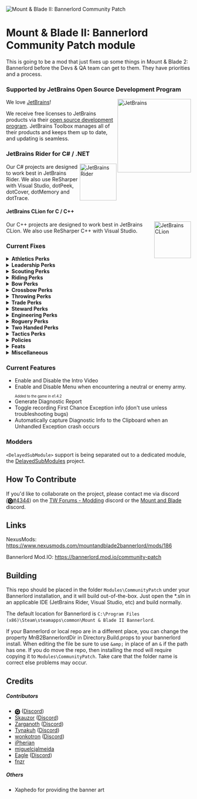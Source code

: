 ![Mount & Blade II: Bannerlord Community Patch](https://staticdelivery.nexusmods.com/mods/3174/images/headers/186_1586119060.png)

# Mount & Blade II: Bannerlord Community Patch module
This is going to be a mod that just fixes up some things in Mount &amp; Blade 2: Bannerlord before the Devs &amp; QA team can get to them. They have priorities and a process.

### Supported by JetBrains Open Source Development Program

[<img align="right" loading="eager" decoding="async" referrerpolicy="no-referrer" width="200" alt="JetBrains" src="https://github.com/Tyler-IN/MnB2-Bannerlord-CommunityPatch/raw/dev/tools/jetbrains.svg?sanitize=true" />][1]

We love [JetBrains][1]!

We receive free licenses to JetBrains products via their [open source development program][2].
JetBrains Toolbox manages all of their products and keeps them up to date, and updating is seamless.

### JetBrains Rider for C# / .NET

[<img align="right" loading="lazy" decoding="async" referrerpolicy="no-referrer" width="100" alt="JetBrains Rider" title="JetBrains Rider" src="https://github.com/Tyler-IN/MnB2-Bannerlord-CommunityPatch/raw/dev/tools/rider.svg?sanitize=true" />][3]

Our C# projects are designed to work best in JetBrains Rider.
We also use ReSharper with Visual Studio, dotPeek, dotCover, dotMemory and dotTrace.

#### JetBrains CLion for C / C++

[<img align="right" loading="lazy" decoding="async" referrerpolicy="no-referrer" width="100" alt="JetBrains CLion" title="JetBrains CLion" src="https://github.com/Tyler-IN/MnB2-Bannerlord-CommunityPatch/raw/dev/tools/clion.svg?sanitize=true" />][4]

Our C++ projects are designed to work best in JetBrains CLion.
We also use ReSharper C++ with Visual Studio.

### Current Fixes
<details>
    <summary><b>Athletics Perks</b></summary>
    <ul>
        <li>Extra Arrows <sub><sup>Deleted as from e1.4.3</sup></sub></li>
        <li>Extra Throwing Weapon <sub><sup>Deleted as from e1.4.3</sup></sub></li>
        <li>Peak Form <sub><sup>Deleted as from e1.4.3</sup></sub></li>
   </ul>
</details>

<details>
    <summary><b>Leadership Perks</b></summary>
    <ul>
        <li>Disciplinarian <sub><sup>Fixed in e1.0.6</sup></sub></li>
        <li>Ultimate Leader <sub><sup>Changed to Ultimate Leader II in e1.4.1</sup></sub></li>
        <li>Ultimate Leader II <sub><sup>Fixed in e1.4.2</sup></sub></li>
   </ul>
</details>

<details>
    <summary><b>Scouting Perks</b></summary>
    <ul>
        <li>Healthy Scout</li>
        <li>PathFinder</li>
        <li>Night Vision</li>
        <li>Navigator</li>
        <li>Investigator</li>
        <li>Farsighted</li>
        <li>Eye for Ambush</li>
        <li>Forest Lore</li>
        <li>Desert Lore</li>
        <li>Hills Lore</li>
        <li>Marshes Lore</li>
        <li>Forced March</li>
        <li>Grassland Navigator</li>
        <li>Lay of the land</li>
   </ul>
</details>

<details>
    <summary><b>Riding Perks</b></summary>
    <ul>
        <li>Spare Arrows <sub><sup>Deleted as from e1.4.3</sup></sub></li>
        <li>Spare Throwing Weapon <sub><sup>Deleted as from e1.4.3</sup></sub></li>
        <li>Bow Expert <sub><sup>Deleted as from e1.4.3</sup></sub></li>
        <li>Conroi <sub><sup>Deleted as from e1.4.3</sup></sub></li>
        <li>Crossbow Expert <sub><sup>Deleted as from e1.4.3</sup></sub></li>
        <li>Filled To Brim <sub><sup>Fixed as from e1.4.3</sup></sub></li>
        <li>Squires <sub><sup>Deleted as from e1.4.3</sup></sub></li>
        <li>Trampler <sub><sup>Deleted as from e1.4.3</sup></sub></li>
        <li>Nomadic Traditions <sub><sup>Fixed as from e1.4.3</sup></sub></li>
        <li>Horse Grooming <sub><sup>Deleted as from e1.4.3</sup></sub></li>
   </ul>
</details>

<details>
    <summary><b>Bow Perks</b></summary>
    <ul>
        <li>Mounted Archer</li>
        <li>Spare Throwing Weapon <sub><sup>Deleted as from e1.4.3</sup></sub></li>
        <li>Large Quiver</li>
        <li>Merry Men</li>
   </ul>
</details>

<details>
    <summary><b>Crossbow Perks</b></summary>
    <ul>
        <li>Crossbow Cavalry</li>
   </ul>
</details>

<details>
    <summary><b>Throwing Perks</b></summary>
    <ul>
        <li>Fully Armed</li>
        <li>Concealed Carry</li>
        <li>Battle Ready</li>
        <li>Skirmishers</li>
   </ul>
</details>

<details>
    <summary><b>Trade Perks</b></summary>
    <ul>
        <li>Mercenary Trader</li>
        <li>Influential Merchant</li>
   </ul>
</details>

<details>
    <summary><b>Steward Perks</b></summary>
    <ul>
        <li>Agrarian</li>
        <li>Assessor</li>
        <li>Bannerlord</li>
        <li>Enhanced Mines</li>
        <li>Food Rationing</li>
        <li>Logistics Expert</li>
        <li>Man-At-Arms</li>
        <li>Nourish Settlement</li>
        <li>Prominence</li>
        <li>Prosperous Reign</li>
        <li>Reconstruction</li>
        <li>Reeve</li>
        <li>Ruler</li>
        <li>Supreme Authority</li>
        <li>Swords As Tribute</li>
        <li>Tax Collector</li>
        <li>Warmonger</li>
        <li>War Rations</li>
   </ul>
</details>


<details>
    <summary><b>Engineering Perks</b></summary>
    <ul>
        <li>Ballistics</li>
        <li>Construction Expert</li>
        <li>Improved Masonry</li>
        <li>Good Materials</li>
        <li>Everyday Engineer</li>
        <li>Builder</li>
        <li>Scavenger</li>
        <li>Armorcraft</li>
        <li>Wall Breaker</li>
        <li>Imperial Fire</li>
        <li>Resolute</li>
   </ul>
</details>

<details>
    <summary><b>Roguery Perks</b></summary>
    <ul>
        <li>Party Raiding</li>
        <li>Eye for Loot</li>
        <li>For the Thrill</li>
        <li>Slip into Shadows</li>
        <li>Briber</li>
        <li>Negotiator</li>
        <li>Bribe Master</li>
        <li>Escape Artist</li>
        <li>Slave Trader</li>
        <li>Merry men</li>
        <li>Concealed Blade</li>
   </ul>
</details>

<details>
    <summary><b>Two Handed Perks</b></summary>
    <ul>
        <li>Quick Plunder <sub><sup>Deleted as from e1.4.1</sup></sub></li>
        <li>Eviscerate <sub><sup>Deleted as from e1.4.1</sup></sub></li>
   </ul>
</details>

<details>
    <summary><b>Tactics Perks</b></summary>
    <ul>
        <li>Companion Cavalry</li>
        <li>Tactical Superiority</li>
        <li>Elusive</li>
        <li>Bait</li>
        <li>Logistics</li>
        <li>Ambush Specialist</li>
        <li>Phalanx</li>
        <li>Hammer and Anvil</li>
        <li>Trusted Commander</li>
   </ul>
</details>

<details>
    <summary><b>Policies</b></summary>
    <ul>
        <li>Land Grants For Veterans</li>
   </ul>
</details>

<details>
    <summary><b>Feats</b></summary>
    <ul>
        <li>Aserai Cheap Caravans <sub><sup>Fixed in e1.3.0</sup></sub></li>
        <li>Battanian Forest Agility</li>
        <li>Khuzait Cavalry Agility</li>
        <li>Sturgian Snow Agility</li>
   </ul>
</details>

<details>
    <summary><b>Miscellaneous</b></summary>
    <ul>
        <li>Learning Rate explanation <sub><sup>Fixed in e1.3.0</sup></sub></li>
        <li>Item Comparison perk-based coloring</li>
        <li>Party Morale bonus being too low for >10 food variety <sub><sup>Fixed as from e1.4.3</sup></sub></li>
        <li>Fixed crash that occurs when the Neutral clan gains a clan tier <sub><sup>Disabled as from Community Patch v.0.1.1</sup></sub></li>
        <li>Warn user that early story quests will timeout</li>
        <li>Fix detection of snowy terrain and apply snow movement debuff as a factor of snow density</li>
   </ul>
</details>

### Current Features
* Enable and Disable the Intro Video
* Enable and Disable Menu when encountering a neutral or enemy army. <sub><sub>Added to the game in e1.4.2<sup><sub>
* Generate Diagnostic Report
* Toggle recording First Chance Exception info (don't use unless troubleshooting bugs)
* Automatically capture Diagnostic Info to the Clipboard when an Unhandled Exception crash occurs


### Modders
`<DelayedSubModule>` support is being separated out to a dedicated module, the [DelayedSubModules](https://github.com/Tyler-IN/MnB2-Bannerlord-DelayedSubModules) project.

## How To Contribute

If you'd like to collaborate on the project, please contact me via discord (̑[🅠#4344](https://discordapp.com/users/475636674076868618)) on the [TW Forums - Modding](https://discord.gg/5fBVT8j) discord or the [Mount and Blade](https://discordapp.com/invite/mountandblade) discord.

## Links

NexusMods: https://www.nexusmods.com/mountandblade2bannerlord/mods/186

Bannerlord Mod.IO: https://bannerlord.mod.io/community-patch

## Building

This repo should be placed in the folder `Modules\CommunityPatch` under your Bannerlord installation, and it will build out-of-the-box. Just open the \*.sln in an applicable IDE (JetBrains Rider, Visual Studio, etc) and build normally.

The default location for Bannerlord is `C:\Program Files (x86)\Steam\steamapps\common\Mount & Blade II Bannerlord`.

If your Bannerlord or local repo are in a different place, you can change the property MnB2BannerlordDir in Directory.Build.props to your bannerlord install. When editing the file be sure to use `&amp;` in place of an `&` if the path has one. If you do move the repo, then installing the mod will require copying it to `Modules\CommunityPatch`. Take care that the folder name is correct else problems may occur.

## Credits
##### Contributors
* [🅠](https://www.nexusmods.com/users/958353) ([Discord](https://discordapp.com/users/475636674076868618))
* [Skauzor](https://www.nexusmods.com/users/3289432) ([Discord](https://discordapp.com/users/123778041934643203))
* [Zarganoth](https://www.nexusmods.com/users/6940484) ([Discord](https://discordapp.com/users/298985985843396618))
* [Tynakuh](https://www.nexusmods.com/users/51824126) ([Discord](https://discordapp.com/users/178209384852094976))
* [wonkotron](https://www.nexusmods.com/users/87193583) ([Discord](https://discordapp.com/users/171467525660344320))
* [iPherian](https://www.nexusmods.com/users/86335488)
* [miguelcjalmeida](https://github.com/miguelcjalmeida)
* [Eagle](https://github.com/JoeFwd) ([Discord](https://discordapp.com/users/242802595347955715))
* [fnzr](https://github.com/fnzr)

##### Others
* Xaphedo for providing the banner art

[1]: https://www.jetbrains.com/?from=Mount%20%26%20Blade%20II%3A%20Bannerlord%20Community%20Patch
[2]: https://www.jetbrains.com/community/opensource/?from=Mount%20%26%20Blade%20II%3A%20Bannerlord%20Community%20Patch
[3]: https://www.jetbrains.com/rider/?from=Mount%20%26%20Blade%20II%3A%20Bannerlord%20Community%20Patch
[4]: https://www.jetbrains.com/clion/?from=Mount%20%26%20Blade%20II%3A%20Bannerlord%20Community%20Patch
